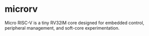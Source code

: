 # microrv
Micro RISC-V is a tiny RV32IM core designed for embedded control, peripheral management, and soft-core experimentation.

